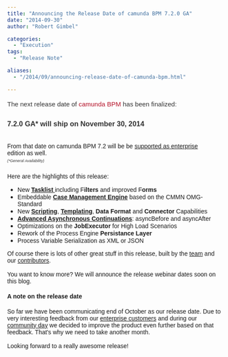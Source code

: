 ```yaml
---
title: "Announcing the Release Date of camunda BPM 7.2.0 GA"
date: "2014-09-30"
author: "Robert Gimbel"

categories:
  - "Execution"
tags: 
  - "Release Note"

aliases:
  - "/2014/09/announcing-release-date-of-camunda-bpm.html"

---
```


<div>
<span style="font-family: Arial, Helvetica, sans-serif;"><span style="background-color: white; color: #333333; font-size: 15px; line-height: 23.1000003814697px;">The next release date of&nbsp;</span><a href="http://www.camunda.org/" style="background-color: white; color: #b5152b; font-size: 15px; line-height: 23.1000003814697px; text-decoration: none;">camunda BPM</a><span style="background-color: white; color: #333333; font-size: 15px; line-height: 23.1000003814697px;">&nbsp;has been finalized:</span></span><br />
<h3>
<span style="font-family: Arial, Helvetica, sans-serif;"><span style="color: #333333; line-height: 23.1000003814697px;">7.2.0 GA* will ship on November 30</span><span style="color: #333333; line-height: 23.1000003814697px;">,</span><span style="color: #333333; line-height: 23.1000003814697px;">&nbsp;2014</span></span></h3>
<div>
<span style="font-family: Arial, Helvetica, sans-serif;"><br /></span></div>
<div>
<span style="font-family: Arial, Helvetica, sans-serif;">From that date on camunda BPM 7.2 will be be&nbsp;<a href="http://camunda.com/bpm/enterprise/">supported as enterprise edition</a>&nbsp;as well.&nbsp;</span></div>
<div>
<i style="background-color: white; color: #333333; font-size: 15px; line-height: 21.5599994659424px;"><span style="font-family: Arial, Helvetica, sans-serif; font-size: xx-small;">(*General Availability)</span></i></div>
<div>
<span style="font-family: Arial, Helvetica, sans-serif;"><br /></span></div>
<div>
<span style="font-family: Arial, Helvetica, sans-serif;">Here are the highlights of this release:</span></div>
<div>
<ul>
<li><span style="font-family: Arial, Helvetica, sans-serif;">New <b><a href="http://blog.camunda.org/2014/07/news-from-front-end.html">Tasklist </a></b>including F<b>ilters</b> and improved F<b>orms</b></span></li>
<li><span style="font-family: Arial, Helvetica, sans-serif;">Embeddable<b> <a href="http://blog.camunda.org/2014/07/embedded-case-management-with-cmmn-in.html">Case Management Engine</a></b> based on the CMMN OMG-Standard&nbsp;</span></li>
<li><span style="font-family: Arial, Helvetica, sans-serif;">New <b><a href="http://blog.camunda.org/2014/07/scripting-everywhere-in-camunda-bpm.html">Scripting</a></b>, <b><a href="http://blog.camunda.org/2014/07/hello-name-templating-with-camunda-bpm.html">Templating</a></b>,&nbsp;<b>Data Format</b>&nbsp;and <b>Connector</b> Capabilities</span></li>
<li><span style="font-family: Arial, Helvetica, sans-serif;"><b><a href="http://blog.camunda.org/2014/07/advanced-asynchronous-continuations.html">Advanced Asynchronous&nbsp;Continuations</a></b>: asyncBefore and asyncAfter</span></li>
<li><span style="font-family: Arial, Helvetica, sans-serif;">Optimizations on the <b>JobExecutor</b> for High Load Scenarios</span></li>
<li><span style="font-family: Arial, Helvetica, sans-serif;">Rework of the Process Engine <b>Persistance Layer</b></span></li>
<li><span style="font-family: Arial, Helvetica, sans-serif;">Process Variable Serialization as XML or JSON</span></li>
</ul>
<div>
<span style="font-family: Arial, Helvetica, sans-serif;">Of course there is lots of other great stuff in this release, built by the <a href="http://camunda.org/team/">team</a> and our <a href="http://camunda.org/team/">contributors</a>.&nbsp;</span><br />
<span style="font-family: Arial, Helvetica, sans-serif;"><br />
You want to know more? We will announce the release webinar dates soon on this blog. &nbsp;</span></div>
</div>
<h4>
<span style="font-family: Arial, Helvetica, sans-serif;">A note on the release date&nbsp;</span></h4>
<div>
<span style="font-family: Arial, Helvetica, sans-serif;">So far we have been communicating end of October as our release date. Due to very interesting feedback from our <a href="http://camunda.com/bpm/references/">enterprise customers</a> and during our <a href="http://blog.camunda.org/2014/09/camunda-bpm-community-day.html">community day</a> we decided to improve the product even further based on that feedback. That's why we need to take another month.</span></div>
<div>
<span style="font-family: Arial, Helvetica, sans-serif;"><br /></span></div>
<div>
<span style="font-family: Arial, Helvetica, sans-serif;">Looking forward to a really awesome release!</span></div>

</div>